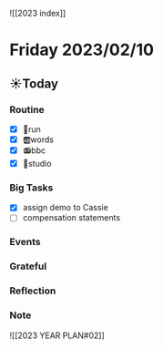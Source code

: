 ![[2023 index]]
# Friday 2023/02/10
## ☀Today
### Routine
- [x] 🏃run
- [x] 🆎words
- [x] 📻bbc
- [x] 📘studio
### Big Tasks
* [x] assign demo to Cassie
* [ ] compensation statements
### Events
### Grateful
### Reflection
### Note

![[2023 YEAR PLAN#02]]